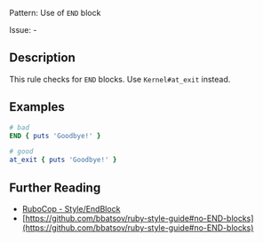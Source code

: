 Pattern: Use of `END` block

Issue: -

## Description

This rule checks for `END` blocks. Use `Kernel#at_exit` instead.

## Examples

```ruby
# bad
END { puts 'Goodbye!' }

# good
at_exit { puts 'Goodbye!' }
```

## Further Reading

* [RuboCop - Style/EndBlock](https://rubocop.readthedocs.io/en/latest/cops_style/#styleendblock)
* [https://github.com/bbatsov/ruby-style-guide#no-END-blocks](https://github.com/bbatsov/ruby-style-guide#no-END-blocks)

